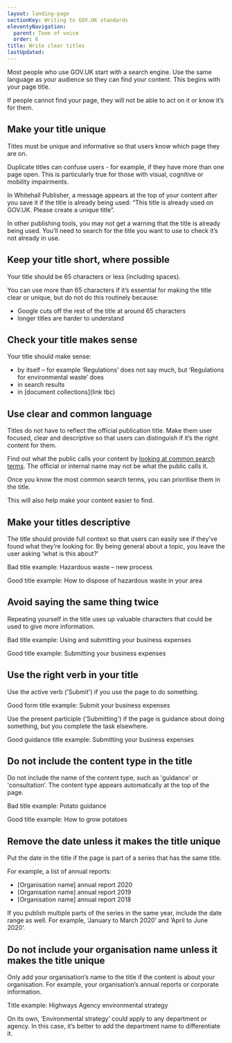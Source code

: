 ```yaml
---
layout: landing-page
sectionKey: Writing to GOV.UK standards
eleventyNavigation:
  parent: Tone of voice
  order: 6
title: Write clear titles
lastUpdated:
---
```

Most people who use GOV.UK start with a search engine. Use the same language as your audience so they can find your content. This begins with your page title.

If people cannot find your page, they will not be able to act on it or know it’s for them.

## Make your title unique

Titles must be unique and informative so that users know which page they are on.

Duplicate titles can confuse users - for example, if they have more than one page open. This is particularly true for those with visual, cognitive or mobility impairments.

In Whitehall Publisher, a message appears at the top of your content after you save it if the title is already being used: “This title is already used on GOV.UK. Please create a unique title”. 

In other publishing tools, you may not get a warning that the title is already being used. You’ll need to search for the title you want to use to check it’s not already in use.

## Keep your title short, where possible

Your title should be 65 characters or less (including spaces).

You can use more than 65 characters if it’s essential for making the title clear or unique, but do not do this routinely because:

* Google cuts off the rest of the title at around 65 characters
* longer titles are harder to understand

## Check your title makes sense

Your title should make sense:

* by itself – for example ‘Regulations’ does not say much, but ‘Regulations for environmental waste’ does
* in search results
* in [document collections](link tbc)

## Use clear and common language

Titles do not have to reflect the official publication title. Make them user focused, clear and descriptive so that users can distinguish if it’s the right content for them.

Find out what the public calls your content by [looking at common search terms](https://guidance.publishing.service.gov.uk/writing-to-gov-uk-standards/find-tools-resources/find-out-terms-users-searching/). The official or internal name may not be what the public calls it.

Once you know the most common search terms, you can prioritise them in the title.

This will also help make your content easier to find.

## Make your titles descriptive

The title should provide full context so that users can easily see if they’ve found what they’re looking for. By being general about a topic, you leave the user asking ‘what is this about?’

Bad title example: Hazardous waste – new process

Good title example: How to dispose of hazardous waste in your area

## Avoid saying the same thing twice

Repeating yourself in the title uses up valuable characters that could be used to give more information.

Bad title example: Using and submitting your business expenses

Good title example: Submitting your business expenses

## Use the right verb in your title

Use the active verb ('Submit') if you use the page to do something.

Good form title example: Submit your business expenses

Use the present participle ('Submitting') if the page is guidance about doing something, but you complete the task elsewhere.

Good guidance title example: Submitting your business expenses

## Do not include the content type in the title

Do not include the name of the content type, such as 'guidance' or 'consultation’. The content type appears automatically at the top of the page.

Bad title example: Potato guidance

Good title example: How to grow potatoes

## Remove the date unless it makes the title unique

Put the date in the title if the page is part of a series that has the same title.

For example, a list of annual reports:

- [Organisation name] annual report 2020
- [Organisation name] annual report 2019
- [Organisation name] annual report 2018

If you publish multiple parts of the series in the same year, include the date range as well. For example,  ‘January to March 2020’ and ‘April to June 2020’.

## Do not include your organisation name unless it makes the title unique

Only add your organisation’s name to the title if the content is about your organisation. For example, your organisation’s annual reports or corporate information.

Title example: Highways Agency environmental strategy

On its own, ‘Environmental strategy’ could apply to any department or agency. In this case, it’s better to add the department name to differentiate it.
